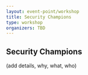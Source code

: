 ```yaml
---
layout: event-point/workshop
title: Security Champions
type: workshop
organizers: TBD
---
```


## Security Champions

(add details, why, what, who)
